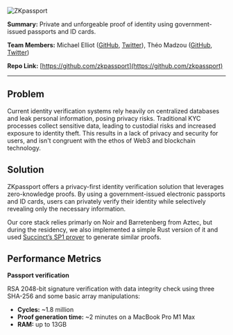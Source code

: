 ![ZKpassport](https://github.com/user-attachments/assets/f2cede30-ca36-4a32-9c3f-5b12b55b97d3)

**Summary:** Private and unforgeable proof of identity using government-issued passports and ID cards.

**Team Members:** Michael Elliot ([GitHub](https://github.com/michaelelliot), [Twitter](https://x.com/michaelelliot)), Théo Madzou ([GitHub](https://github.com/madztheo), [Twitter](https://x.com/madztheo))

**Repo Link:** [https://github.com/zkpassport](https://github.com/zkpassport)

---

## Problem

Current identity verification systems rely heavily on centralized databases and leak personal information, posing privacy risks. Traditional KYC processes collect sensitive data, leading to custodial risks and increased exposure to identity theft. This results in a lack of privacy and security for users, and isn't congruent with the ethos of Web3 and blockchain technology.

## Solution

ZKpassport offers a privacy-first identity verification solution that leverages zero-knowledge proofs. By using a government-issued electronic passports and ID cards, users can privately verify their identity while selectively revealing only the necessary information.

Our core stack relies primarly on Noir and Barretenberg from Aztec, but during the residency, we also implemented a simple Rust version of it and used [Succinct’s SP1 prover](https://github.com/succinctlabs/sp1) to generate similar proofs.

## Performance Metrics

**Passport verification**

RSA 2048-bit signature verification with data integrity check using three SHA-256 and some basic array manipulations:

- **Cycles:** ~1.8 million
- **Proof generation time:** ~2 minutes on a MacBook Pro M1 Max
- **RAM:** up to 13GB
